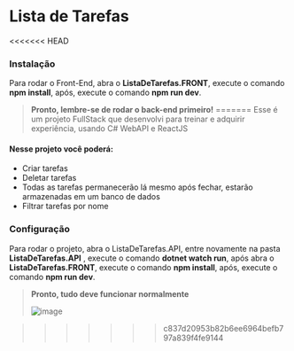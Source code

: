 # **Lista de Tarefas**
<<<<<<< HEAD

### Instalação
Para rodar o Front-End, abra o **ListaDeTarefas.FRONT**, execute o comando **npm install**, após, execute o comando **npm run dev**.
> **Pronto, lembre-se de rodar o back-end primeiro!**
=======
Esse é um projeto FullStack que desenvolvi para treinar e adquirir experiência, usando C# WebAPI e ReactJS
#### Nesse projeto você poderá:
- Criar tarefas
- Deletar tarefas
- Todas as tarefas permanecerão lá mesmo após fechar, estarão armazenadas em um banco de dados
- Filtrar tarefas por nome


### Configuração
Para rodar o projeto, abra o ListaDeTarefas.API, entre novamente na pasta **ListaDeTarefas.API** , execute o comando **dotnet watch run**, após abra o **ListaDeTarefas.FRONT**, execute o comando **npm install**, após, execute o comando **npm run dev**.
> **Pronto, tudo deve funcionar normalmente**
>
> ![image](https://github.com/Cauabc/ListaDeTarefas-FullStack/assets/115277406/ad8cf459-f9c8-422d-bf52-a3a696595a83)

>>>>>>> c837d20953b82b6ee6964befb797a839f4fe9144
